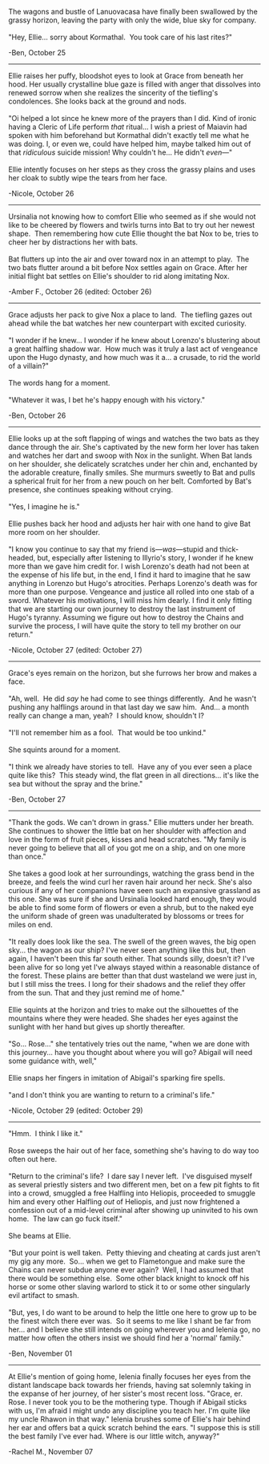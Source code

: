 The wagons and bustle of&#xA0;Lanuovacasa have finally been swallowed by the grassy horizon, leaving the party with only the wide, blue sky for company.<br><br>&quot;Hey, Ellie... sorry about Kormathal. &#xA0;You took care of his last rites?&quot;

-Ben, October 25

---

Ellie raises her puffy, bloodshot eyes to look at Grace from beneath her hood. Her usually crystalline blue gaze is filled with anger that dissolves into renewed sorrow when she realizes the sincerity of the tiefling&apos;s condolences. She looks back at the ground and nods.<br><br>&quot;Oi helped a lot since he knew more of the prayers than I did.&#xA0;Kind of ironic having a Cleric of Life perform&#xA0;<em>that</em> ritual...&#xA0;I wish a priest of Maiavin had spoken with him beforehand but Kormathal didn&apos;t exactly tell me what he was doing. I, or even we, could have helped him, maybe talked him out of that <em>ridiculous</em> suicide mission! Why couldn&apos;t he... He didn&apos;t <em>even</em>&#x2014;&quot;<br><br>Ellie intently focuses on her steps as they cross the grassy plains&#xA0;and&#xA0;uses her cloak to subtly wipe the tears from her face.

-Nicole, October 26

---

Ursinalia not knowing how to comfort Ellie who seemed as if she would not like to be cheered by flowers and twirls turns into Bat to try out her newest shape. &#xA0;Then remembering how cute Ellie thought the bat Nox to be, tries to cheer her by distractions her with bats. &#xA0;<br><br>Bat flutters up into the air and over toward nox in an attempt to play. &#xA0;The two bats flutter around a bit before Nox settles again on Grace. After her initial flight bat settles on Ellie&apos;s shoulder to rid along imitating Nox.&#xA0;

-Amber  F., October 26 (edited: October 26)

---

Grace adjusts her pack to give Nox a place to land. &#xA0;The tiefling gazes out ahead while the bat watches her new counterpart with excited curiosity.<br><br>&quot;I wonder if he knew... I wonder if he knew about Lorenzo&apos;s blustering about a great halfling shadow war. &#xA0;How much was it truly a last act of vengeance upon the Hugo dynasty, and how much was it a... a crusade, to rid the world of a villain?&quot;<br><br>The words hang for a moment.<br><br>&quot;Whatever it was, I bet he&apos;s happy enough with his victory.&quot;

-Ben, October 26

---

Ellie looks up at the soft flapping of wings and watches the two bats as they dance through the air. She&apos;s captivated by the new form her lover has taken and watches her dart and swoop with Nox in the sunlight. When Bat lands on her shoulder, she delicately scratches under her chin and, enchanted by the adorable creature, finally smiles. She murmurs sweetly to Bat and pulls a spherical fruit for her from a new pouch on her belt.&#xA0;Comforted by Bat&apos;s presence, she continues speaking without crying.<br><br>&quot;Yes, I imagine he is.&quot;&#xA0;<br><br>Ellie pushes back her hood and adjusts her hair with one hand to give Bat more room on her shoulder.<br><br>&quot;I know you continue to say that my friend is&#x2014;<em>was</em>&#x2014;stupid and thick-headed, but, especially after listening to Illyrio&apos;s story, I wonder if he knew more than we gave him credit for.&#xA0;I&#xA0;wish Lorenzo&apos;s death had not been at the expense of his life but, in the end, I find it hard to imagine that he saw anything in Lorenzo&#xA0;but Hugo&apos;s atrocities. Perhaps Lorenzo&apos;s death was for more than one purpose. Vengeance and justice all rolled into one stab of a sword. Whatever his motivations, I will miss him dearly.&#xA0;I find it only fitting that we are starting our own journey to destroy the last instrument of Hugo&apos;s tyranny. Assuming we figure out how to destroy the Chains and survive the process, I will have quite the story to tell my brother on our return.&quot;<br>

-Nicole, October 27 (edited: October 27)

---

Grace&apos;s eyes remain on the horizon, but she furrows her brow and makes a face.<br><br>&quot;Ah, well. &#xA0;He did <em>say</em>&#xA0;he had come to see things differently. &#xA0;And he wasn&apos;t pushing any halflings around in that last day we saw him. &#xA0;And... a month really can change a man, yeah? &#xA0;I should know, shouldn&apos;t I?<br><br>&quot;I&apos;ll not remember him as a fool. &#xA0;That would be too unkind.&quot;<br><br>She squints around for a moment.<br><br>&quot;I think we already have stories to tell. &#xA0;Have any of you ever seen a place quite like this? &#xA0;This steady wind, the flat green in all directions... it&apos;s like the sea but without the spray and the brine.&quot;<br>

-Ben, October 27

---

&quot;Thank the gods. We can&apos;t drown in grass.&quot; Ellie mutters under her breath. She continues to shower the little bat on her shoulder with affection and love in the form of fruit pieces, kisses and head scratches. &quot;My family is never going to believe that all of you got me on a ship, and on one more than once.&quot;&#xA0;<br><br>She takes a good look at her surroundings, watching the grass bend in the breeze, and feels the wind curl her raven hair around her neck. She&apos;s also curious if any of her companions have seen such an expansive grassland as this one. She was sure if she and Ursinalia looked hard enough, they would be able to find some form of flowers or even a shrub, but to the naked eye the uniform shade of green was unadulterated by blossoms or trees for miles on end.<br><br>&quot;It really does look like the sea. The swell of the green waves, the big open sky... the wagon as our ship? I&apos;ve never seen anything like this but, then again, I haven&apos;t been this far south either. That sounds silly, doesn&apos;t it? I&apos;ve been alive for so long yet I&apos;ve always stayed within a reasonable distance of the forest. These plains are better than that dust wasteland we were just in, but I still miss the trees. I long for their shadows and the relief they offer from the sun. That and they just remind me of home.&quot;<br><br>Ellie squints at the horizon and tries to make out the silhouettes of the mountains where they were headed. She shades her eyes against the sunlight with her hand but gives up shortly thereafter.<br><br>&quot;So... Rose...&quot; she tentatively tries out the name, &quot;when we are done with this journey... have you thought about where you will go? Abigail will need some guidance with, well,&quot;<br><br>Ellie snaps her fingers in imitation of Abigail&apos;s sparking fire spells.<br><br>&quot;and I don&apos;t think you are wanting to return to a criminal&apos;s life.&quot;

-Nicole, October 29 (edited: October 29)

---

&quot;Hmm. &#xA0;I think I like it.&quot;<br><br>Rose sweeps the hair out of her face, something she&apos;s having to do way too often out here.<br><br>&quot;Return to the criminal&apos;s life? &#xA0;I dare say I never left. &#xA0;I&apos;ve disguised myself as several priestly sisters and two different men, bet on a few pit fights to fit into a crowd, smuggled a free Halfling into Heliopis, proceeded to smuggle him and every other Halfling <em>out</em>&#xA0;of Heliopis, and just now frightened a confession out of a mid-level criminal after showing up uninvited to his own home. &#xA0;The law can go fuck itself.&quot;<br><br>She beams at Ellie.<br><br>&quot;But your point is well taken. &#xA0;Petty thieving and cheating at cards just aren&apos;t my gig any more. &#xA0;So... when we get to Flametongue and make sure the Chains can never subdue anyone ever again? &#xA0;Well, I had assumed that there would be something else. &#xA0;Some other black knight to knock off his horse or some other slaving warlord to stick it to or some other singularly evil artifact to smash.<br><br>&quot;But, yes, I do want to be around to help the little one here to grow up to be the finest witch there ever was. &#xA0;So it seems to me like I shant be far from her... and I believe&#xA0;she still intends on going wherever you and Ielenia go, no matter how often the others insist we should find her a &apos;normal&apos; family.&quot;<br>

-Ben, November 01

---

At Ellie&apos;s mention of going home, Ielenia finally focuses her eyes from the distant landscape back towards her friends, having sat solemnly taking in the expanse of her journey, of her sister&apos;s most recent loss. &quot;Grace, er. Rose. I never took you to be the mothering type. Though if Abigail sticks with us, I&apos;m afraid I might undo any discipline you teach her. I&apos;m quite like my uncle Rhawon in that way.&quot; Ielenia brushes some of Ellie&apos;s hair behind her ear and offers bat a quick scratch behind the ears. &quot;I suppose this is still the best family I&apos;ve ever had. Where is our little witch, anyway?&quot;

-Rachel M., November 07